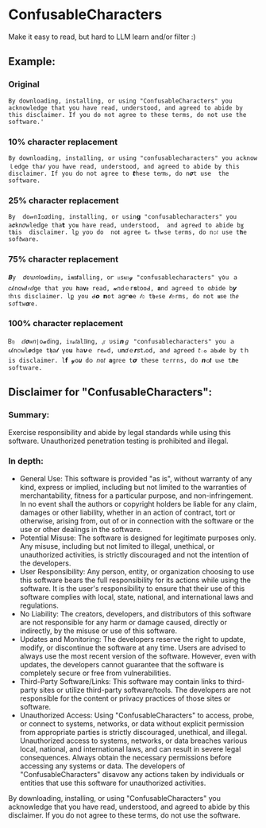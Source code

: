 # ConfusableCharacters
Make it easy to read, but hard to LLM learn and/or filter :)

## Example:
### Original
`By downloading, installing, or using "ConfusableCharacters" you acknowledge that you have read, understood, and agreed to abide by this disclaimer. If you do not agree to these terms, do not use the software.'`

### 10% character replacement
`By downloading, insta𝟙ling, or սsing "confusablecharacters" you acknowｌedge tha𝓉 you h𝐚ve read, uոderstood, and agreed to abide by this disclaimer. If you do not agree to 𝙩hese te𝑟mꮪ, do n𝝈t us𝖾  the software.`

### 25% character replacement
`B𝚢  𝖽o𝓌nІᴑ𝛼ding, installing, or usin𝗴 "confusablecharacters" you a𝒄kn𝜎wle𝕕ge tha𝘁 yo𝖚 have 𝕣ead, uոderstood,  and agreꬲd to abide bɣ t𝖍is  disclaimer. lք yoʋ do  no𝖙 agree tℴ 𝚝h𝓮se t𝘦rms, do n೦𝑡 use t𝐡e sof𝘵ware.`

### 75% character replacement
`𝜝y  𝑑o𑜊𝑛‎𞸀‎໐𝖆din𝔤, i𝖓𝗌𝙩alling, oꭈ 𝔲s𝛊𝕟𝓰 "confusablecharacters" ү‎٥‎u ａ𝑐𝓀now𝞘𝔢ⅆge that y𝜊u 𝗵а𝛎𝖊 read, 𝓾ոdｅг𝐬𝕥ooꓒ, 𝐚nd aɡreе𝕕 to ɑ𝘣ide b𝙮 𝔱hιs disclaimer. lք you ᑯ𝞸 𝗻ot agꭈ𝗲e 𝓉೦ t𝖍ҽse 𝓽𝕖rms, do not 𝖚𝗌e 𝗍h𝘦 s𝘰ftw𝞪𝗋e.`

### 100% character replacement
`𐊂𝔶  ⅆ𝞼ѡ𝑛∣o𝓪dⅰn𝗀, i𝔫𝓼𝘵al𝕀𝗶ng, ‎ﮨ‎ꮁ υsi𝙣ℊ "confusablecharacters" you ａ𝖈𝓀n੦wl𝒆ⅾge t𝖍a𝓽 үo𝐮 ha𝞶ｅ re𝒶d, u𝐧𝑑ｅ𝙧𝑠t‎ﮦ‎od, anᏧ а𝑔re𝘦d 𝘵ం aЬꭵ𝐝e by tｈis disclaimer. l𝗳 𝔂o𝙪 d၀ 𝘯o𝑡 𝐚g𝗋𝕖e t𝞼 𝚝h𝘦𝚜e tⅇrгns, 𝖽o 𝙣ഠ𝒕 uꮪe t𝒉𝚎 sof𝚝𝕨are.`

## Disclaimer for "ConfusableCharacters":

### Summary:
Exercise responsibility and abide by legal standards while using this software. Unauthorized penetration testing is prohibited and illegal.

### In depth:

- General Use: This software is provided "as is", without warranty of any kind, express or implied, including but not limited to the warranties of merchantability, fitness for a particular purpose, and non-infringement. In no event shall the authors or copyright holders be liable for any claim, damages or other liability, whether in an action of contract, tort or otherwise, arising from, out of or in connection with the software or the use or other dealings in the software.
- Potential Misuse: The software is designed for legitimate purposes only. Any misuse, including but not limited to illegal, unethical, or unauthorized activities, is strictly discouraged and not the intention of the developers.
- User Responsibility: Any person, entity, or organization choosing to use this software bears the full responsibility for its actions while using the software. It is the user's responsibility to ensure that their use of this software complies with local, state, national, and international laws and regulations.
- No Liability: The creators, developers, and distributors of this software are not responsible for any harm or damage caused, directly or indirectly, by the misuse or use of this software.
- Updates and Monitoring: The developers reserve the right to update, modify, or discontinue the software at any time. Users are advised to always use the most recent version of the software. However, even with updates, the developers cannot guarantee that the software is completely secure or free from vulnerabilities.
- Third-Party Software/Links: This software may contain links to third-party sites or utilize third-party software/tools. The developers are not responsible for the content or privacy practices of those sites or software.
- Unauthorized Access: Using "ConfusableCharacters" to access, probe, or connect to systems, networks, or data without explicit permission from appropriate parties is strictly discouraged, unethical, and illegal. Unauthorized access to systems, networks, or data breaches various local, national, and international laws, and can result in severe legal consequences. Always obtain the necessary permissions before accessing any systems or data. The developers of "ConfusableCharacters" disavow any actions taken by individuals or entities that use this software for unauthorized activities.

By downloading, installing, or using "ConfusableCharacters" you acknowledge that you have read, understood, and agreed to abide by this disclaimer. If you do not agree to these terms, do not use the software.
